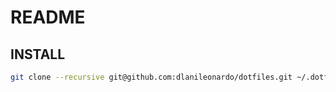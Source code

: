 # README

## INSTALL
```bash
git clone --recursive git@github.com:dlanileonardo/dotfiles.git ~/.dotfiles && cd ~/.dotfiles && ./install.sh
```
